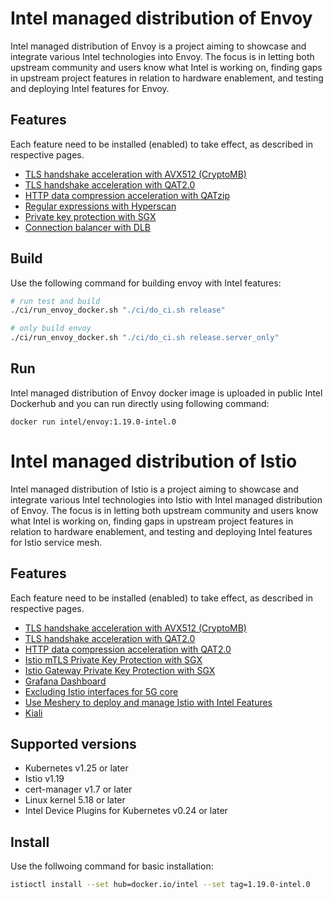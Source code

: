 # Intel managed distribution of Envoy

Intel managed distribution of Envoy is a project aiming to showcase and integrate various Intel technologies into Envoy. The focus is in letting both upstream community and users know what Intel is working on, finding gaps in upstream project features in relation to hardware enablement, and testing and deploying Intel features for Envoy.

## Features

Each feature need to be installed (enabled) to take effect, as described in respective pages.

* [TLS handshake acceleration with AVX512 (CryptoMB)](docs/envoy-cryptomb.md)
* [TLS handshake acceleration with QAT2.0](docs/envoy-qat.md)
* [HTTP data compression acceleration with QATzip](docs/envoy-qatzip.md)
* [Regular expressions with Hyperscan](docs/envoy-hyperscan.md)
* [Private key protection with SGX](docs/envoy-sgx.md)
* [Connection balancer with DLB](https://www.envoyproxy.io/docs/envoy/latest/configuration/other_features/dlb)

## Build

Use the following command for building envoy with Intel features:

```bash
# run test and build
./ci/run_envoy_docker.sh "./ci/do_ci.sh release"  

# only build envoy
./ci/run_envoy_docker.sh "./ci/do_ci.sh release.server_only" 
```

## Run

Intel managed distribution of Envoy docker image is uploaded in public Intel Dockerhub and
you can run directly using following command:

```
docker run intel/envoy:1.19.0-intel.0
```

# Intel managed distribution of Istio

Intel managed distribution of Istio is a project aiming to showcase and integrate various Intel technologies into Istio with Intel managed distribution of Envoy. The focus is in letting both upstream community and users know what Intel is working on, finding gaps in upstream project features in relation to hardware enablement, and testing and deploying Intel features for Istio service mesh.

## Features

Each feature need to be installed (enabled) to take effect, as described in respective pages.

* [TLS handshake acceleration with AVX512 (CryptoMB)](docs/CRYPTOMB.md)
* [TLS handshake acceleration with QAT2.0](docs/QAT.md)
* [HTTP data compression acceleration with QAT2.0](docs/QAT.md)
* [Istio mTLS Private Key Protection with SGX](docs/SGX-mTLS.md)
* [Istio Gateway Private Key Protection with SGX](docs/SGX-gateway.md)
* [Grafana Dashboard](docs/Grafana-Dashboard.md)
* [Excluding Istio interfaces for 5G core](docs/Excluding-Istio-interfaces-for-5G-core.md)
* [Use Meshery to deploy and manage Istio with Intel Features](docs/Meshery.md)
* [Kiali](docs/Kiali.md)

## Supported versions
* Kubernetes v1.25 or later
* Istio v1.19
* cert-manager v1.7 or later
* Linux kernel 5.18 or later
* Intel Device Plugins for Kubernetes v0.24 or later

## Install

Use the follwoing command for basic installation:

```bash
istioctl install --set hub=docker.io/intel --set tag=1.19.0-intel.0
